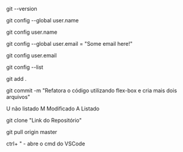git --version  

git config --global user.name 

git config user.name

git config --global user.email = "Some email here!"

git config user.email

git config --list

git add .

git commit -m "Refatora o código utilizando flex-box e cria mais dois arquivos"


U não listado
M Modificado
A Listado

git clone "Link do Repositório"

git pull origin master

ctrl+ " - abre o cmd do VSCode

